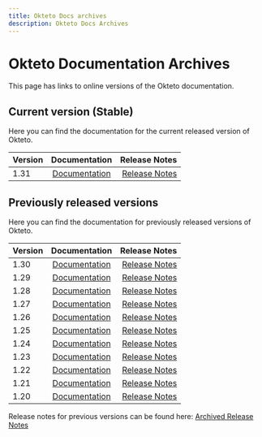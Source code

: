 ```yaml
---
title: Okteto Docs archives
description: Okteto Docs Archives
---
```


# Okteto Documentation Archives

This page has links to online versions of the Okteto documentation.

## Current version (Stable)

Here you can find the documentation for the current released version of Okteto.

| Version |   Documentation    |                    Release Notes |
| :------ | :----------------: | -------------------------------: |
| 1.31    | [Documentation](/) | [Release Notes](/release-notes/) |

## Previously released versions

Here you can find the documentation for previously released versions of Okteto.

| Version |     Documentation      |                                        Release Notes |
| :------ | :--------------------: | ---------------------------------------------------: |
| 1.30    | [Documentation](/1.30) |                [Release Notes](/1.30/release-notes/) |
| 1.29    | [Documentation](/1.29) |                [Release Notes](/1.29/release-notes/) |
| 1.28    | [Documentation](/1.28) |                [Release Notes](/1.28/release-notes/) |
| 1.27    | [Documentation](/1.27) |                [Release Notes](/1.27/release-notes/) |
| 1.26    | [Documentation](/1.26) |                [Release Notes](/1.26/release-notes/) |
| 1.25    | [Documentation](/1.25) |                [Release Notes](/1.25/release-notes/) |
| 1.24    | [Documentation](/1.24) |                [Release Notes](/1.24/release-notes/) |
| 1.23    | [Documentation](/1.23) |                [Release Notes](/1.23/release-notes/) |
| 1.22    | [Documentation](/1.22) |                [Release Notes](/1.22/release-notes/) |
| 1.21    | [Documentation](/1.21) |                [Release Notes](/1.21/release-notes/) |
| 1.20    | [Documentation](/1.20) |                [Release Notes](/1.20/release-notes/) |

Release notes for previous versions can be found here: [Archived Release Notes](/archived-release-notes/)

